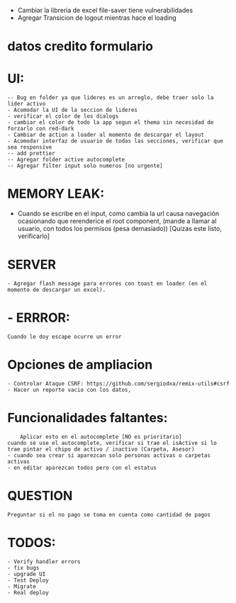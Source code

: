 

- Cambiar la libreria de excel file-saver tiene vulnerabilidades
- Agregar Transicion de logout mientras hace el loading

# datos credito formulario


# UI:
    -- Bug en folder ya que lideres es un arreglo, debe traer solo la lider activo
    - Acomodar la UI de la seccion de lideres
    - verificar el color de los dialogs
    - cambiar el color de todo la app segun el thema sin necesidad de forzarlo con red-dark
    - Cambiar de action a loader al momento de descargar el layout
    - Acomodar interfaz de usuario de todas las secciones, verificar que sea responsive
    -- add prettier
    -- Agregar folder active autocomplete
    -- Agregar filter input solo numeros [no urgente]

# MEMORY LEAK:
  - Cuando se escribe en el input, como cambia la url causa navegación ocasionando que rerenderice el root component, (mande a llamar al usuario, con todos los permisos (pesa demasiado)) [Quizas este listo, verificarlo]

# SERVER
    - Agregar flash message para errores con toast en loader (en el momento de descargar un excel).

# - ERRROR: 
    Cuando le doy escape ocurre un error
# Opciones de ampliacion
    - Controlar Ataque CSRF: https://github.com/sergiodxa/remix-utils#csrf
    - Hacer un reporte vacio con los datos, 

# Funcionalidades faltantes: 
        Aplicar esto en el autocomplete [NO es prioritario]
    cuando se use el autocomplete, verificar si trae el isActive si lo trae pintar el chipo de activo / inactivo (Carpeta, Asesor)
    - cuando sea crear si aparezcan solo personas activas o carpetas activas
    - en editar aparezcan todos pero con el estatus

# QUESTION
    Preguntar si el no pago se toma en cuenta como cantidad de pagos

# TODOS: 
    - Verify handler errors
    - fix bugs 
    - upgrade UI
    - Test Deploy
    - Migrate
    - Real deploy